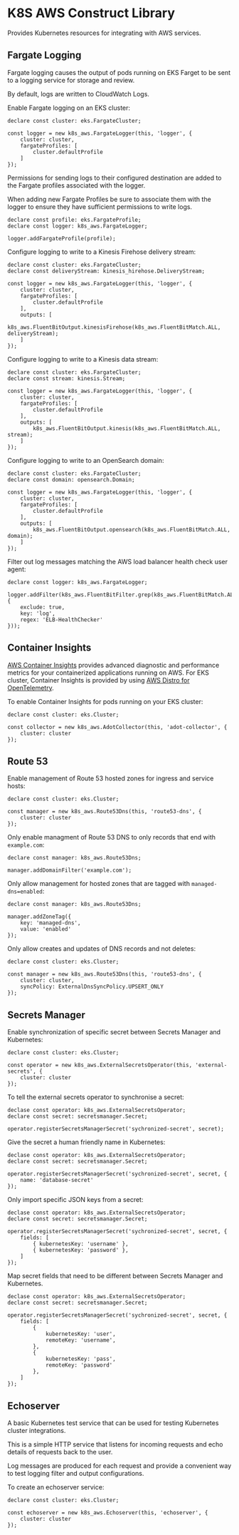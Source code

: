 # K8S AWS Construct Library

Provides Kubernetes resources for integrating with AWS services.

## Fargate Logging

Fargate logging causes the output of pods running on EKS Farget to be sent to a logging service for storage and review.

By default, logs are written to CloudWatch Logs.

Enable Fargate logging on an EKS cluster:

```
declare const cluster: eks.FargateCluster;

const logger = new k8s_aws.FargateLogger(this, 'logger', {
    cluster: cluster,
    fargateProfiles: [
        cluster.defaultProfile
    ]
});
```

Permissions for sending logs to their configured destination are added to the Fargate profiles associated with the logger.

When adding new Fargate Profiles be sure to associate them with the logger to ensure they have sufficient permissions to write logs.

```
declare const profile: eks.FargateProfile;
declare const logger: k8s_aws.FargateLogger;

logger.addFargateProfile(profile);
```

Configure logging to write to a Kinesis Firehose delivery stream:

```
declare const cluster: eks.FargateCluster;
declare const deliveryStream: kinesis_hirehose.DeliveryStream;

const logger = new k8s_aws.FargateLogger(this, 'logger', {
    cluster: cluster,
    fargateProfiles: [
        cluster.defaultProfile
    ],
    outputs: [
        k8s_aws.FluentBitOutput.kinesisFirehose(k8s_aws.FluentBitMatch.ALL, deliveryStream);
    ]
});
```

Configure logging to write to a Kinesis data stream:

```
declare const cluster: eks.FargateCluster;
declare const stream: kinesis.Stream;

const logger = new k8s_aws.FargateLogger(this, 'logger', {
    cluster: cluster,
    fargateProfiles: [
        cluster.defaultProfile
    ],
    outputs: [
        k8s_aws.FluentBitOutput.kinesis(k8s_aws.FluentBitMatch.ALL, stream);
    ]
});
```

Configure logging to write to an OpenSearch domain:

```
declare const cluster: eks.FargateCluster;
declare const domain: opensearch.Domain;

const logger = new k8s_aws.FargateLogger(this, 'logger', {
    cluster: cluster,
    fargateProfiles: [
        cluster.defaultProfile
    ],
    outputs: [
        k8s_aws.FluentBitOutput.opensearch(k8s_aws.FluentBitMatch.ALL, domain);
    ]
});
```

Filter out log messages matching the AWS load balancer health check user agent:

```
declare const logger: k8s_aws.FargateLogger;

logger.addFilter(k8s_aws.FluentBitFilter.grep(k8s_aws.FluentBitMatch.ALL, {
    exclude: true,
    key: 'log',
    regex: 'ELB-HealthChecker'
}));
```

## Container Insights

[AWS Container Insights](https://docs.aws.amazon.com/AmazonCloudWatch/latest/monitoring/ContainerInsights.html) provides advanced diagnostic and performance metrics for your containerized applications running on AWS. For EKS cluster, Container Insights is provided by using [AWS Distro for OpenTelemetry](https://aws.amazon.com/blogs/containers/introducing-amazon-cloudwatch-container-insights-for-amazon-eks-fargate-using-aws-distro-for-opentelemetry/).

To enable Container Insights for pods running on your EKS cluster:

```
declare const cluster: eks.Cluster;

const collector = new k8s_aws.AdotCollector(this, 'adot-collector', {
    cluster: cluster
});
```

## Route 53

Enable management of Route 53 hosted zones for ingress and service hosts:

```
declare const cluster: eks.Cluster;

const manager = new k8s_aws.Route53Dns(this, 'route53-dns', {
    cluster: cluster
});
```

Only enable managment of Route 53 DNS to only records that end with `example.com`:

```
declare const manager: k8s_aws.Route53Dns;

manager.addDomainFilter('example.com');
```

Only allow management for hosted zones that are tagged with `managed-dns=enabled`:

```
declare const manager: k8s_aws.Route53Dns;

manager.addZoneTag({
    key: 'managed-dns',
    value: 'enabled'
});
```

Only allow creates and updates of DNS records and not deletes:

```
declare const cluster: eks.Cluster;

const manager = new k8s_aws.Route53Dns(this, 'route53-dns', {
    cluster: cluster,
    syncPolicy: ExternalDnsSyncPolicy.UPSERT_ONLY
});
```

## Secrets Manager

Enable synchronization of specific secret between Secrets Manager and Kubernetes:

```
declare const cluster: eks.Cluster;

const operator = new k8s_aws.ExternalSecretsOperator(this, 'external-secrets', {
    cluster: cluster
});
```

To tell the external secrets operator to synchronise a secret:

```
declase const operator: k8s_aws.ExternalSecretsOperator;
declare const secret: secretsmanager.Secret;

operator.registerSecretsManagerSecret('sychronized-secret', secret);
```

Give the secret a human friendly name in Kubernetes:

```
declase const operator: k8s_aws.ExternalSecretsOperator;
declare const secret: secretsmanager.Secret;

operator.registerSecretsManagerSecret('sychronized-secret', secret, {
    name: 'database-secret'
});
```

Only import specific JSON keys from a secret:

```
declase const operator: k8s_aws.ExternalSecretsOperator;
declare const secret: secretsmanager.Secret;

operator.registerSecretsManagerSecret('sychronized-secret', secret, {
    fields: [
        { kubernetesKey: 'username' },
        { kubernetesKey: 'password' },
    ]
});
```

Map secret fields that need to be different between Secrets Manager and Kubernetes.

```
declase const operator: k8s_aws.ExternalSecretsOperator;
declare const secret: secretsmanager.Secret;

operator.registerSecretsManagerSecret('sychronized-secret', secret, {
    fields: [
        {
            kubernetesKey: 'user',
            remoteKey: 'username',
        },
        {
            kubernetesKey: 'pass',
            remoteKey: 'password'
        },
    ]
});
```

## Echoserver

A basic Kubernetes test service that can be used for testing Kubernetes cluster integrations.

This is a simple HTTP service that listens for incoming requests and echo details of requests back to the user.

Log messages are produced for each request and provide a convenient way to test logging filter and output configurations.

To create an echoserver service:

```
declare const cluster: eks.Cluster;

const echoserver = new k8s_aws.Echoserver(this, 'echoserver', {
    cluster: cluster
});
```